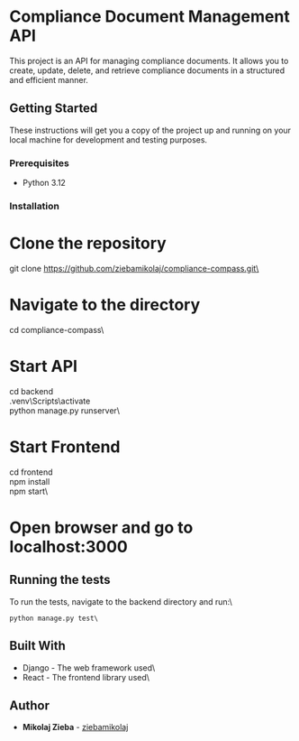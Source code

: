 # Compliance Document Management API

This project is an API for managing compliance documents. It allows you to create, update, delete, and retrieve compliance documents in a structured and efficient manner.

## Getting Started

These instructions will get you a copy of the project up and running on your local machine for development and testing purposes.

### Prerequisites

- Python 3.12

### Installation

# Clone the repository

git clone https://github.com/ziebamikolaj/compliance-compass.git\

# Navigate to the directory

cd compliance-compass\

# Start API

cd backend\
.venv\Scripts\activate\
python manage.py runserver\

# Start Frontend

cd frontend\
npm install\
npm start\

# Open browser and go to localhost:3000

## Running the tests

To run the tests, navigate to the backend directory and run:\

```
python manage.py test\
```

## Built With

- Django - The web framework used\
- React - The frontend library used\

## Author

- **Mikolaj Zieba** - [ziebamikolaj](https://github.com/ziebamikolaj)
